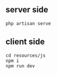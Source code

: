 ## server side

```
php artisan serve
```

## client side

```
cd resources/js
npm i
npm run dev
```
